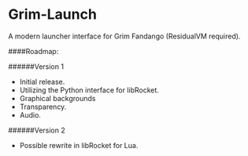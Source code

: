 Grim-Launch
===========

A modern launcher interface for Grim Fandango (ResidualVM required).

####Roadmap:

######Version 1
* Initial release.
* Utilizing the Python interface for libRocket.
* Graphical backgrounds
* Transparency.
* Audio.

######Version 2
* Possible rewrite in libRocket for Lua.
